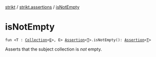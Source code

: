 [strikt](../index.md) / [strikt.assertions](index.md) / [isNotEmpty](./is-not-empty.md)

# isNotEmpty

`fun <T : `[`Collection`](https://kotlinlang.org/api/latest/jvm/stdlib/kotlin.collections/-collection/index.html)`<`[`E`](is-not-empty.md#E)`>, E> `[`Assertion`](../strikt.api/-assertion/index.md)`<`[`T`](is-not-empty.md#T)`>.isNotEmpty(): `[`Assertion`](../strikt.api/-assertion/index.md)`<`[`T`](is-not-empty.md#T)`>`

Asserts that the subject collection is *not* empty.

